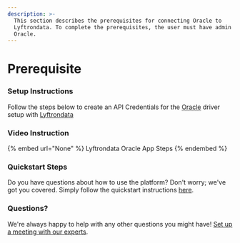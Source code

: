 ```yaml
---
description: >-
  This section describes the prerequisites for connecting Oracle to
  Lyftrondata. To complete the prerequisites, the user must have admin access to
  Oracle.
---
```


# Prerequisite

<mark style="color:blue;"></mark>

### Setup Instructions

Follow the steps below to create an API Credentials for the [Oracle](None) driver setup with [Lyftrondata](https://www.lyftrondata.com)

### Video Instruction

{% embed url="None" %}
Lyftrondata Oracle App Steps
{% endembed %}

### Quickstart Steps

Do you have questions about how to use the platform? Don't worry; we've got you covered. Simply follow the quickstart instructions [here](README.md).

### Questions? <a href="#questions" id="questions"></a>

We're always happy to help with any other questions you might have! [Set up a meeting with our experts](https://www.lyftrondata.com/book-a-meeting/).

